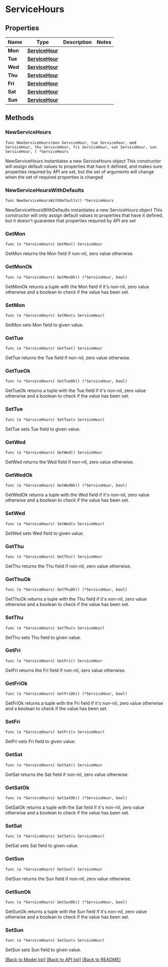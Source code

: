 # ServiceHours

## Properties

Name | Type | Description | Notes
------------ | ------------- | ------------- | -------------
**Mon** | [**ServiceHour**](ServiceHour.md) |  | 
**Tue** | [**ServiceHour**](ServiceHour.md) |  | 
**Wed** | [**ServiceHour**](ServiceHour.md) |  | 
**Thu** | [**ServiceHour**](ServiceHour.md) |  | 
**Fri** | [**ServiceHour**](ServiceHour.md) |  | 
**Sat** | [**ServiceHour**](ServiceHour.md) |  | 
**Sun** | [**ServiceHour**](ServiceHour.md) |  | 

## Methods

### NewServiceHours

`func NewServiceHours(mon ServiceHour, tue ServiceHour, wed ServiceHour, thu ServiceHour, fri ServiceHour, sat ServiceHour, sun ServiceHour, ) *ServiceHours`

NewServiceHours instantiates a new ServiceHours object
This constructor will assign default values to properties that have it defined,
and makes sure properties required by API are set, but the set of arguments
will change when the set of required properties is changed

### NewServiceHoursWithDefaults

`func NewServiceHoursWithDefaults() *ServiceHours`

NewServiceHoursWithDefaults instantiates a new ServiceHours object
This constructor will only assign default values to properties that have it defined,
but it doesn't guarantee that properties required by API are set

### GetMon

`func (o *ServiceHours) GetMon() ServiceHour`

GetMon returns the Mon field if non-nil, zero value otherwise.

### GetMonOk

`func (o *ServiceHours) GetMonOk() (*ServiceHour, bool)`

GetMonOk returns a tuple with the Mon field if it's non-nil, zero value otherwise
and a boolean to check if the value has been set.

### SetMon

`func (o *ServiceHours) SetMon(v ServiceHour)`

SetMon sets Mon field to given value.


### GetTue

`func (o *ServiceHours) GetTue() ServiceHour`

GetTue returns the Tue field if non-nil, zero value otherwise.

### GetTueOk

`func (o *ServiceHours) GetTueOk() (*ServiceHour, bool)`

GetTueOk returns a tuple with the Tue field if it's non-nil, zero value otherwise
and a boolean to check if the value has been set.

### SetTue

`func (o *ServiceHours) SetTue(v ServiceHour)`

SetTue sets Tue field to given value.


### GetWed

`func (o *ServiceHours) GetWed() ServiceHour`

GetWed returns the Wed field if non-nil, zero value otherwise.

### GetWedOk

`func (o *ServiceHours) GetWedOk() (*ServiceHour, bool)`

GetWedOk returns a tuple with the Wed field if it's non-nil, zero value otherwise
and a boolean to check if the value has been set.

### SetWed

`func (o *ServiceHours) SetWed(v ServiceHour)`

SetWed sets Wed field to given value.


### GetThu

`func (o *ServiceHours) GetThu() ServiceHour`

GetThu returns the Thu field if non-nil, zero value otherwise.

### GetThuOk

`func (o *ServiceHours) GetThuOk() (*ServiceHour, bool)`

GetThuOk returns a tuple with the Thu field if it's non-nil, zero value otherwise
and a boolean to check if the value has been set.

### SetThu

`func (o *ServiceHours) SetThu(v ServiceHour)`

SetThu sets Thu field to given value.


### GetFri

`func (o *ServiceHours) GetFri() ServiceHour`

GetFri returns the Fri field if non-nil, zero value otherwise.

### GetFriOk

`func (o *ServiceHours) GetFriOk() (*ServiceHour, bool)`

GetFriOk returns a tuple with the Fri field if it's non-nil, zero value otherwise
and a boolean to check if the value has been set.

### SetFri

`func (o *ServiceHours) SetFri(v ServiceHour)`

SetFri sets Fri field to given value.


### GetSat

`func (o *ServiceHours) GetSat() ServiceHour`

GetSat returns the Sat field if non-nil, zero value otherwise.

### GetSatOk

`func (o *ServiceHours) GetSatOk() (*ServiceHour, bool)`

GetSatOk returns a tuple with the Sat field if it's non-nil, zero value otherwise
and a boolean to check if the value has been set.

### SetSat

`func (o *ServiceHours) SetSat(v ServiceHour)`

SetSat sets Sat field to given value.


### GetSun

`func (o *ServiceHours) GetSun() ServiceHour`

GetSun returns the Sun field if non-nil, zero value otherwise.

### GetSunOk

`func (o *ServiceHours) GetSunOk() (*ServiceHour, bool)`

GetSunOk returns a tuple with the Sun field if it's non-nil, zero value otherwise
and a boolean to check if the value has been set.

### SetSun

`func (o *ServiceHours) SetSun(v ServiceHour)`

SetSun sets Sun field to given value.



[[Back to Model list]](../README.md#documentation-for-models) [[Back to API list]](../README.md#documentation-for-api-endpoints) [[Back to README]](../README.md)


